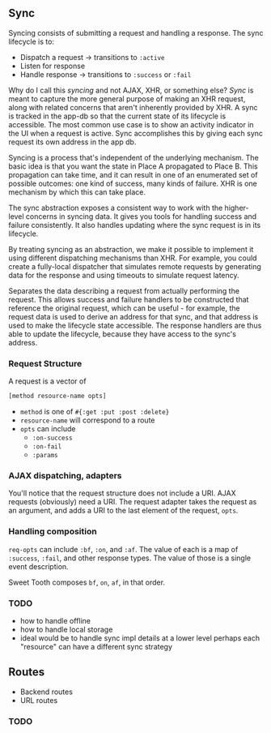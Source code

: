 ## Sync

Syncing consists of submitting a request and handling a response. The
sync lifecycle is to: 

- Dispatch a request -> transitions to `:active`
- Listen for response
- Handle response -> transitions to `:success` or `:fail`

Why do I call this _syncing_ and not AJAX, XHR, or something else?
_Sync_ is meant to capture the more general purpose of making an XHR
request, along with related concerns that aren't inherently provided
by XHR. A sync is tracked in the app-db so that the current state of
its lifecycle is accessible. The most common use case is to show an
activity indicator in the UI when a request is active. Sync
accomplishes this by giving each sync request its own address in the
app db.

Syncing is a process that's independent of the underlying
mechanism. The basic idea is that you want the state in Place A
propagated to Place B. This propagation can take time, and it can
result in one of an enumerated set of possible outcomes: one kind of
success, many kinds of failure. XHR is one mechanism by which this can
take place.

The sync abstraction exposes a consistent way to work with the
higher-level concerns in syncing data. It gives you tools for handling
success and failure consistently. It also handles updating where the
sync request is in its lifecycle.

By treating syncing as an abstraction, we make it possible to
implement it using different dispatching mechanisms than XHR. For
example, you could create a fully-local dispatcher that simulates
remote requests by generating data for the response and using timeouts
to simulate request latency.

Separates the data describing a request from actually performing the
request. This allows success and failure handlers to be constructed
that reference the original request, which can be useful - for
example, the request data is used to derive an address for that sync,
and that address is used to make the lifecycle state accessible. The
response handlers are thus able to update the lifecycle, because they
have access to the sync's address.

### Request Structure

A request is a vector of

```clojure
[method resource-name opts]
```

* `method` is one of `#{:get :put :post :delete}`
* `resource-name` will correspond to a route
* `opts` can include
  * `:on-success`
  * `:on-fail`
  * `:params`

### AJAX dispatching, adapters

You'll notice that the request structure does not include a URI. AJAX
requests (obviously) need a URI. The request adapter takes the request
as an argument, and adds a URI to the last element of the request,
`opts`.

### Handling composition

`req-opts` can include `:bf`, `:on`, and `:af`. The value of each is a
map of `:success`, `:fail`, and other response types. The value of
those is a single event description.

Sweet Tooth composes `bf`, `on`, `af`, in that order.

### TODO

- how to handle offline
- how to handle local storage
- ideal would be to handle sync impl details at a lower level
  perhaps each "resource" can have a different sync strategy

## Routes

* Backend routes
* URL routes

### TODO
